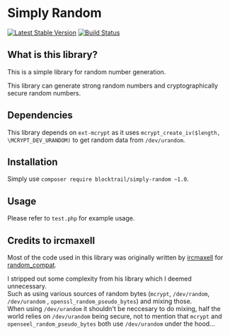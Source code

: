 Simply Random
=============
[![Latest Stable Version](https://badge.fury.io/ph/blocktrail%2Fsimply-random-php.svg)](https://packagist.org/packages/blocktrail/simply-random-php)
[![Build Status](https://travis-ci.org/blocktrail/simply-random-php.svg?branch=master)](https://travis-ci.org/blocktrail/simply-random-php)


## What is this library?
This is a simple library for random number generation.

This library can generate strong random numbers and cryptographically secure random numbers.


## Dependencies
This library depends on `ext-mcrypt` as it uses `mcrypt_create_iv($length, \MCRYPT_DEV_URANDOM)` to get random data from `/dev/urandom`.


## Installation
Simply use `composer require blocktrail/simply-random ~1.0`.


## Usage
Please refer to `test.php` for example usage.


## Credits to ircmaxell
Most of the code used in this library was originally written by [ircmaxell](https://github.com/ircmaxell) 
for [random_compat](https://github.com/ircmaxell/random_compat).

I stripped out some complexity from his library which I deemed unnecessary.  
Such as using various sources of random bytes (`mcrypt`, `/dev/random`, `/dev/urandom` , `openssl_random_pseudo_bytes`) and mixing those.  
When using `/dev/urandom` it shouldn't be neccesary to do mixing, half the world relies on `/dev/urandom` being secure, 
not to mention that `mcrypt` and `openseel_random_pseudo_bytes` both use `/dev/urandom` under the hood...
